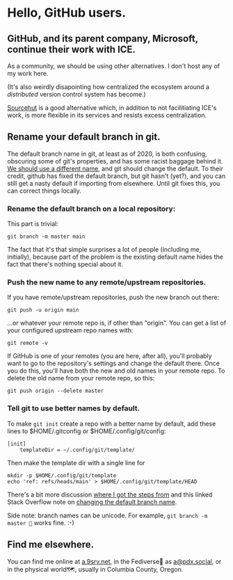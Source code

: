 # Hello, GitHub users.

## GitHub, and its parent company, Microsoft, continue their work with ICE.

As a community, we should be using other alternatives.
I don't host any of my work here.

(It's also weirdly disapointing how centralized the ecosystem around a
_distributed_ version control system has become.)

[Sourcehut](https://sourcehut.org) is a good alternative which,
in addition to not facilitiating ICE's work,
is more flexible in its services and resists excess centralization.

## Rename your default branch in git.

The default branch name in git, at least as of 2020, is both confusing,
obscuring some of git's properties, and has some racist baggage behind it.
[We should use a different name](http://a.9srv.net/b/master_in_tech),
and git should change the default.
To their credit, github has fixed the default branch, but git hasn't (yet?),
and you can still get a nasty default if importing from elsewhere.
Until git fixes this, you can correct things locally.

### Rename the default branch on a local repository:

This part is trivial:

	git branch -m master main

The fact that it's that simple surprises a lot of people (including me, initially),
because part of the problem is the existing default name hides the fact that
there's nothing special about it.

### Push the new name to any remote/upstream repositories.

If you have remote/upstream repositories, push the new branch out there:

	git push -u origin main

...or whatever your remote repo is, if other than "origin".
You can get a list of your configured upstream repo names with:

	git remote -v

If GitHub is one of your remotes (you are here, after all),
you'll probably want to go to the repository's settings and change the default there.
Once you do this, you'll have both the new and old names in your remote repo.
To delete the old name from your remote repo, so this:

	git push origin --delete master

### Tell git to use better names by default.

To make `git init` create a repo with a better name by default,
add these lines to $HOME/.gitconfig or $HOME/.config/git/config:

	[init]
		templateDir = ~/.config/git/template/

Then make the template dir with a single line for

	mkdir -p $HOME/.config/git/template
	echo 'ref: refs/heads/main' > $HOME/.config/git/template/HEAD


There's a bit more discussion
[where I got the steps from](https://www.hanselman.com/blog/EasilyRenameYourGitDefaultBranchFromMasterToMain.aspx)
and this linked Stack Overflow note on
[changing the default branch name](https://stackoverflow.com/questions/42871542/how-can-i-create-a-git-repository-with-the-default-branch-name-other-than-maste/50880622#50880622).

Side note: branch names can be unicode.
For example, `git branch -m master 🌱` works fine. :-)


## Find me elsewhere.
You can find me
online at [a.9srv.net](http://a.9srv.net),
in the Fediverse🐘 as [a@pdx.social](https://pdx.social/a),
or in the physical world🗺, usually in Columbia County, Oregon.
